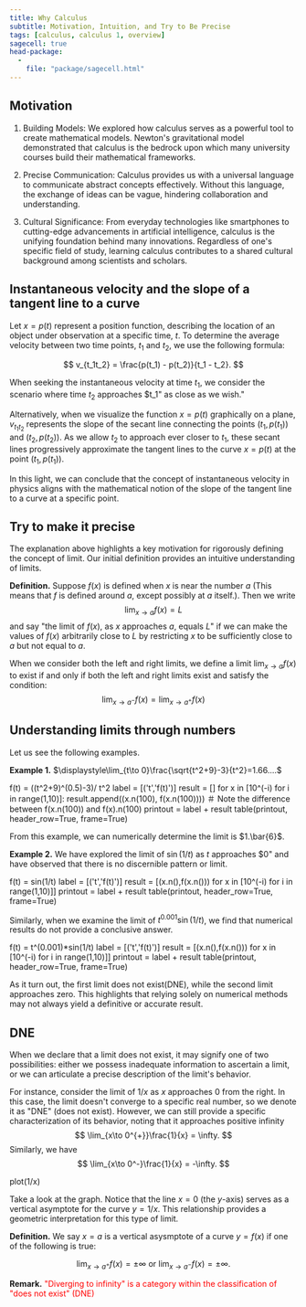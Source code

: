 ```yaml
---
title: Why Calculus
subtitle: Motivation, Intuition, and Try to Be Precise
tags: [calculus, calculus 1, overview]
sagecell: true
head-package:
  -
    file: "package/sagecell.html"
---
```


## Motivation

1. Building Models: We explored how calculus serves as a powerful tool to create mathematical models. Newton's gravitational model demonstrated that calculus is the bedrock upon which many university courses build their mathematical frameworks.

2. Precise Communication: Calculus provides us with a universal language to communicate abstract concepts effectively. Without this language, the exchange of ideas can be vague, hindering collaboration and understanding.

3. Cultural Significance: From everyday technologies like smartphones to cutting-edge advancements in artificial intelligence, calculus is the unifying foundation behind many innovations. Regardless of one's specific field of study, learning calculus contributes to a shared cultural background among scientists and scholars.

## Instantaneous velocity and the slope of a tangent line to a curve

Let $x = p(t)$ represent a position function, describing the location of an object under observation at a specific time, $t$. To determine the average velocity between two time points, $t_1$ and $t_2$, we use the following formula:

$$
v_{t_1t_2} = \frac{p(t_1) - p(t_2)}{t_1 - t_2}.
$$

When seeking the instantaneous velocity at time $t_1$, we consider the scenario where time $t_2$ approaches $t_1" as close as we wish."

Alternatively, when we visualize the function $x = p(t)$ graphically on a plane, $v_{t_1t_2}$ represents the slope of the secant line connecting the points $(t_1, p(t_1))$ and $(t_2, p(t_2))$. As we allow $t_2$ to approach ever closer to $t_1$, these secant lines progressively approximate the tangent lines to the curve $x = p(t)$ at the point $(t_1, p(t_1))$.

In this light, we can conclude that the concept of instantaneous velocity in physics aligns with the mathematical notion of the slope of the tangent line to a curve at a specific point.

## Try to make it precise

The explanation above highlights a key motivation for rigorously defining the concept of limit. Our initial definition provides an intuitive understanding of limits.

**Definition.** Suppose $f(x)$ is defined when $x$ is near the number $a$ (This means that $f$ is defined around $a$, except possibly at $a$ itself.). Then we write
$$
\lim_{x\to a}f(x)=L
$$
and say "the limit of $f(x)$, as $x$ approaches $a$, equals $L$" if we can make the values of $f(x)$ arbitrarily close to $L$ by restricting $x$ to be sufficiently close to $a$ but not equal to $a$.

When we consider both the left and right limits, we define a limit $\displaystyle\lim_{x\to a} f(x)$ to exist if and only if both the left and right limits exist and satisfy the condition:
$$\lim_{x\to a^{-}}f(x) = \lim_{x\to a^+}f(x)$$

## Understanding limits through numbers

Let us see the following examples.

**Example 1.**
$\displaystyle\lim_{t\to 0}\frac{\sqrt{t^2+9}-3}{t^2}=1.66....$
<div class="compute">
f(t) = ((t^2+9)^(0.5)-3)/ t^2
label = [('t','f(t)')]
result = []
for x in [10^(-i) for i in range(1,10)]:
    result.append((x.n(100), f(x.n(100))))   ＃ Note the difference between f(x.n(100)) and f(x).n(100)
printout = label + result
table(printout, header_row=True, frame=True)
</div>

From this example, we can numerically determine the limit is $1.\bar{6}$.

**Example 2.**
We have explored the limit of $\sin(1/t)$ as $t$ approaches $0" and have observed that there is no discernible pattern or limit.

<div class="compute">
f(t) = sin(1/t)
label = [('t','f(t)')]
result = [(x.n(),f(x.n())) for x in [10^(-i) for i in range(1,10)]]
printout = label + result
table(printout, header_row=True, frame=True)
</div>

Similarly, when we examine the limit of $t^{0.001}\sin(1/t)$, we find that numerical results do not provide a conclusive answer.

<div class="compute">
f(t) = t^(0.001)*sin(1/t)
label = [('t','f(t)')]
result = [(x.n(),f(x.n())) for x in [10^(-i) for i in range(1,10)]]
printout = label + result
table(printout, header_row=True, frame=True)
</div>

As it turn out, the first limit does not exist(DNE), while the second limit approaches zero. This highlights that relying solely on numerical methods may not always yield a definitive or accurate result.

## DNE

When we declare that a limit does not exist, it may signify one of two possibilities: either we possess inadequate information to ascertain a limit, or we can articulate a precise description of the limit's behavior.

For instance, consider the limit of $1/x$ as $x$ approaches $0$ from the right. In this case, the limit doesn't converge to a specific real number, so we denote it as "DNE" (does not exist). However, we can still provide a specific characterization of its behavior, noting that it approaches positive infinity
$$
\lim_{x\to 0^{+}}\frac{1}{x} = \infty.
$$
Similarly, we have
$$
\lim_{x\to 0^-}\frac{1}{x} = -\infty.
$$

<div class="compute">
plot(1/x)
</div>

Take a look at the graph. Notice that the line $x=0$ (the $y$-axis) serves as a vertical asymptote for the curve $y=1/x$. This relationship provides a geometric interpretation for this type of limit.


**Definition.** We say $x=a$ is a vertical asysmptote of a curve $y=f(x)$ if one of the following is true:

$$\lim_{x\to a^+}f(x)=\pm\infty\text{ or }\lim_{x\to a^-}f(x)=\pm\infty.$$

**Remark.** <span style="color:red;">"Diverging to infinity" is a category within the classification of "does not exist" (DNE)</span>